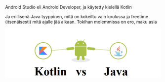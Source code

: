 Android Studio eli Android Developer, ja käytetty kielellä Kotlin

Ja erillisenä Java tyyppinen, mitä on kokeiltu vain koulussa ja freetime (itsenäisesti) mitä ajalle jää aikaan.
Tokihan molemmissa on ero, maku asia

![Alt text](/KotlinVsJava.PNG?raw=true "None")
